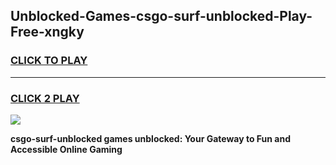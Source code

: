 
## Unblocked-Games-csgo-surf-unblocked-Play-Free-xngky
<h3>
<a href="https://premium76.site?title=csgo-surf-unblocked&ref=19M">CLICK TO PLAY</a></h3>
<hr>

<h3>
<a href="https://premium76.site?title=csgo-surf-unblocked&ref=19M">CLICK 2 PLAY</a>
  
</h3>

<a href="https://premium76.site?title=csgo-surf-unblocked&ref=19M"><img src="https://clearcache.store/games.png"></a>


**csgo-surf-unblocked games unblocked: Your Gateway to Fun and Accessible Online Gaming**
